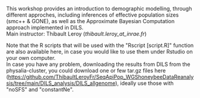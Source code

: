 This workshop provides an introduction to demographic modelling, through different approches, including inferences of effective population sizes (smc++ & GONE), as well as the Approximate Bayesian Computation approach implemented in DILS.<br>
Main instructor: Thibault Leroy (<i>thibault.leroy_at_inrae.fr</i>)

Note that the R scripts that will be used with the "Rscript [script.R]" function are also available here, in case you would like to use them under Rstudio on your own computer. <br>
In case you have any problem, downloading the results from DILS from the physalia-cluster, you could download one or few tar.gz files here (https://github.com/ThibaultLeroyFr/SeqApiPop_WGShoneybeeDataReanalysis/tree/main/DILS_analysis/DILS_allgenome), ideally use those with "noSFS" and "constantNe".<br>
